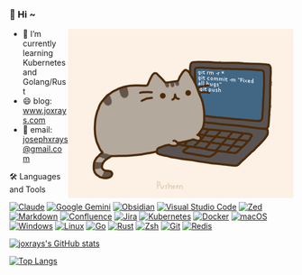 ### 👋 Hi ~

<img align="right" alt="GIF" src="https://github.com/josexy/josexy/blob/main/img.gif?raw=true"/>

- 🌱 I’m currently learning Kubernetes and Golang/Rust
- 😄 blog: www.joxrays.com 
- 💬 email: josephxrays@gmail.com

🛠 Languages and Tools

[![Claude](https://img.shields.io/badge/Claude-D97757?logo=claude&logoColor=fff)](#)
[![Google Gemini](https://img.shields.io/badge/Google%20Gemini-886FBF?logo=googlegemini&logoColor=fff)](#)
[![Obsidian](https://img.shields.io/badge/Obsidian-%23483699.svg?&logo=obsidian&logoColor=white)](#)
[![Visual Studio Code](https://custom-icon-badges.demolab.com/badge/Visual%20Studio%20Code-0078d7.svg?logo=vsc&logoColor=white)](#)
[![Zed](https://img.shields.io/badge/Zed-white?logo=zedindustries&logoColor=084CCF)](#)
[![Markdown](https://img.shields.io/badge/Markdown-%23000000.svg?logo=markdown&logoColor=white)](#)
[![Confluence](https://img.shields.io/badge/Confluence-172B4D?logo=confluence&logoColor=fff)](#)
[![Jira](https://img.shields.io/badge/Jira-0052CC?logo=jira&logoColor=fff)](#)
[![Kubernetes](https://img.shields.io/badge/Kubernetes-326CE5?logo=kubernetes&logoColor=fff)](#)
[![Docker](https://img.shields.io/badge/Docker-2496ED?logo=docker&logoColor=fff)](#)
[![macOS](https://img.shields.io/badge/macOS-000000?logo=apple&logoColor=F0F0F0)](#)
[![Windows](https://custom-icon-badges.demolab.com/badge/Windows-0078D6?logo=windows11&logoColor=white)](#)
[![Linux](https://img.shields.io/badge/Linux-FCC624?logo=linux&logoColor=black)](#)
[![Go](https://img.shields.io/badge/Go-%2300ADD8.svg?&logo=go&logoColor=white)](#)
[![Rust](https://img.shields.io/badge/Rust-%23000000.svg?e&logo=rust&logoColor=white)](#)
[![Zsh](https://img.shields.io/badge/Zsh-F15A24?logo=zsh&logoColor=fff)](#)
[![Git](https://img.shields.io/badge/Git-F05032?logo=git&logoColor=fff)](#)
[![Redis](https://img.shields.io/badge/Redis-%23DD0031.svg?logo=redis&logoColor=white)](#)

[![joxrays's GitHub stats](https://github-readme-stats.vercel.app/api?username=josexy)](https://github.com/anuraghazra/github-readme-stats)

[![Top Langs](https://github-readme-stats.vercel.app/api/top-langs/?username=josexy&show_icons=true&hide=javascript,html,css&layout=compact)](https://github.com/anuraghazra/github-readme-stats)


